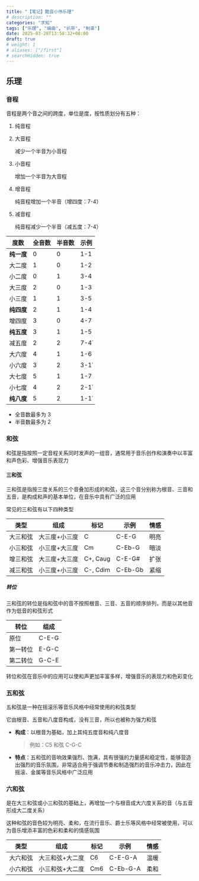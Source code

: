 ```yaml
---
title: "【笔记】酷音小伟乐理"
# description: ""
categories: "求知"
tags: ["乐理", "编曲", "扒带", "制谱"]
date: 2025-03-28T13:58:32+08:00
draft: true
# weight: 1
# aliases: ["/first"]
# searchHidden: true
---
```


## 乐理

### 音程

音程是两个音之间的跨度，单位是度，按性质划分有五种：

1. 纯音程

2. 大音程

   减少一个半音为小音程

3. 小音程

   增加一个半音为大音程

4. 增音程

   纯音程增加一个半音（增四度：7-4̇）

5. 减音程

   纯音程减少一个半音（减五度：7-4̇）

| 度数       | 全音数 | 半音数 | 示例 |
| ---------- | ------ | ------ | ---- |
| **纯一度** | 0      | 0      | 1-1  |
| 大二度     | 1      | 0      | 1-2  |
| 小二度     | 0      | 1      | 3-4  |
| 大三度     | 2      | 0      | 1-3  |
| 小三度     | 1      | 1      | 3-5  |
| **纯四度** | 2      | 1      | 1-4  |
| 增四度     | 3      | 0      | 4-7  |
| **纯五度** | 3      | 1      | 1-5  |
| 减五度     | 2      | 2      | 7-4̇  |
| 大六度     | 4      | 1      | 1-6  |
| 小六度     | 3      | 2      | 3-1̇  |
| 大七度     | 5      | 1      | 1-7  |
| 小七度     | 4      | 2      | 2-1̇  |
| **纯八度** | 5      | 2      | 1-1̇  |

- 全音数最多为 3
- 半音数最多为 2



### 和弦

和弦是指按照一定音程关系同时发声的一组音，通常用于音乐创作和演奏中以丰富和声色彩、增强音乐表现力



#### 三和弦

三和弦是指按三度关系的三个音叠加形成的和弦，这三个音分别称为根音、三音和五音，是构成和声的基本单位，在音乐中具有广泛的应用

常见的三和弦有以下四种类型

| 类型     | 组成          | 标记     | 示例    | 情感 |
| -------- | ------------- | -------- | ------- | ---- |
| 大三和弦 | 大三度+小三度 | C        | C-E-G   | 明亮 |
| 小三和弦 | 小三度+大三度 | Cm       | C-Eb-G  | 暗淡 |
| 增三和弦 | 大三度+大三度 | C+, Caug | C-E-G#  | 扩张 |
| 减三和弦 | 小三度+小三度 | C-, Cdim | C-Eb-Gb | 紧缩 |



##### 转位

三和弦的转位是指和弦中的音不按照根音、三音、五音的顺序排列，而是以其他音作为低音的和弦形式

| 转位     | 组成  |
| -------- | ----- |
| 原位     | C-E-G |
| 第一转位 | E-G-C |
| 第二转位 | G-C-E |

转位和弦在音乐中的应用可以使和声更加丰富多样，增强音乐的表现力和色彩变化



### 五和弦

五和弦是一种在摇滚乐等音乐风格中经常使用的和弦类型

它由根音、五音和八度音构成，没有三音，所以也被称为强力和弦

- **构成**：以根音为基础，加上其纯五度音和纯八度音

  > 例如：C5 和弦 C-G-C

- **特点**：五和弦的音响效果强烈、饱满，具有很强的力量感和稳定性，能够营造出强烈的音乐氛围，非常适合用于强调节奏和制造强烈的音乐冲击力，因此在摇滚、金属等音乐风格中广泛应用



### 六和弦

是在大三和弦或小三和弦的基础上，再增加一个与根音成大六度关系的音（与五音形成大二度关系）

这种和弦的音色较为明亮、柔和，在流行音乐、爵士乐等风格中经常被使用，可以为音乐增添丰富的色彩和柔和的情感氛围

| 类型     | 组成            | 标记 | 示例     | 情感 |
| -------- | --------------- | ---- | -------- | ---- |
| 大六和弦 | 大三和弦+大二度 | C6   | C-E-G-A  | 温暖 |
| 小六和弦 | 小三和弦+大二度 | Cm6  | C-Eb-G-A | 柔和 |

